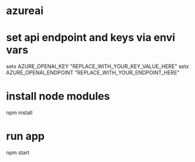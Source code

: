 # azureai

# set api endpoint and keys via envi vars
setx AZURE_OPENAI_KEY "REPLACE_WITH_YOUR_KEY_VALUE_HERE" 
setx AZURE_OPENAI_ENDPOINT "REPLACE_WITH_YOUR_ENDPOINT_HERE"

# install node modules
npm install

# run app
npm start